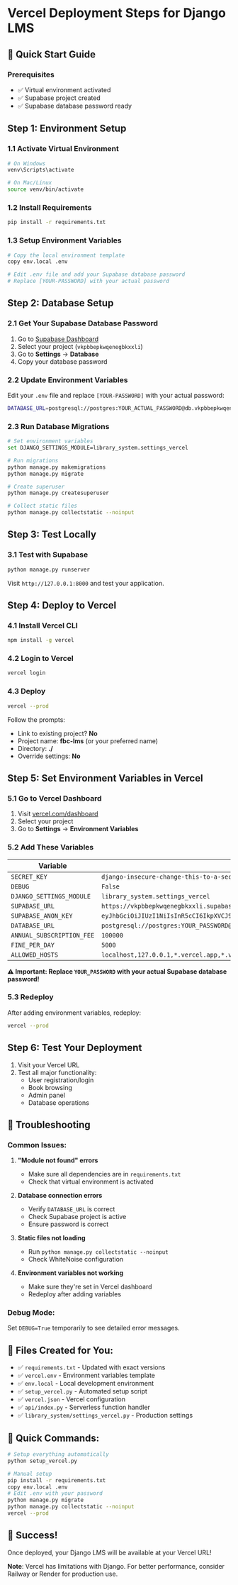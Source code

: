 # Vercel Deployment Steps for Django LMS

## 🎯 Quick Start Guide

### Prerequisites
- ✅ Virtual environment activated
- ✅ Supabase project created
- ✅ Supabase database password ready

## Step 1: Environment Setup

### 1.1 Activate Virtual Environment
```bash
# On Windows
venv\Scripts\activate

# On Mac/Linux
source venv/bin/activate
```

### 1.2 Install Requirements
```bash
pip install -r requirements.txt
```

### 1.3 Setup Environment Variables
```bash
# Copy the local environment template
copy env.local .env

# Edit .env file and add your Supabase database password
# Replace [YOUR-PASSWORD] with your actual password
```

## Step 2: Database Setup

### 2.1 Get Your Supabase Database Password
1. Go to [Supabase Dashboard](https://supabase.com/dashboard)
2. Select your project (`vkpbbepkwqenegbkxxli`)
3. Go to **Settings** → **Database**
4. Copy your database password

### 2.2 Update Environment Variables
Edit your `.env` file and replace `[YOUR-PASSWORD]` with your actual password:

```bash
DATABASE_URL=postgresql://postgres:YOUR_ACTUAL_PASSWORD@db.vkpbbepkwqenegbkxxli.supabase.co:5432/postgres
```

### 2.3 Run Database Migrations
```bash
# Set environment variables
set DJANGO_SETTINGS_MODULE=library_system.settings_vercel

# Run migrations
python manage.py makemigrations
python manage.py migrate

# Create superuser
python manage.py createsuperuser

# Collect static files
python manage.py collectstatic --noinput
```

## Step 3: Test Locally

### 3.1 Test with Supabase
```bash
python manage.py runserver
```

Visit `http://127.0.0.1:8000` and test your application.

## Step 4: Deploy to Vercel

### 4.1 Install Vercel CLI
```bash
npm install -g vercel
```

### 4.2 Login to Vercel
```bash
vercel login
```

### 4.3 Deploy
```bash
vercel --prod
```

Follow the prompts:
- Link to existing project? **No**
- Project name: **fbc-lms** (or your preferred name)
- Directory: **./**
- Override settings: **No**

## Step 5: Set Environment Variables in Vercel

### 5.1 Go to Vercel Dashboard
1. Visit [vercel.com/dashboard](https://vercel.com/dashboard)
2. Select your project
3. Go to **Settings** → **Environment Variables**

### 5.2 Add These Variables

| Variable | Value |
|----------|-------|
| `SECRET_KEY` | `django-insecure-change-this-to-a-secure-secret-key-in-production-2024` |
| `DEBUG` | `False` |
| `DJANGO_SETTINGS_MODULE` | `library_system.settings_vercel` |
| `SUPABASE_URL` | `https://vkpbbepkwqenegbkxxli.supabase.co` |
| `SUPABASE_ANON_KEY` | `eyJhbGciOiJIUzI1NiIsInR5cCI6IkpXVCJ9.eyJpc3MiOiJzdXBhYmFzZSIsInJlZiI6InZrcGJiZXBrd3FlbmVnYmt4eGxpIiwicm9sZSI6ImFub24iLCJpYXQiOjE3NTk0Mjc2OTEsImV4cCI6MjA3NTAwMzY5MX0.VnGYd0ITYLET6FHGWZ5vebuoPs2WsrGkqLPy0C1FnIQ` |
| `DATABASE_URL` | `postgresql://postgres:YOUR_PASSWORD@db.vkpbbepkwqenegbkxxli.supabase.co:5432/postgres` |
| `ANNUAL_SUBSCRIPTION_FEE` | `100000` |
| `FINE_PER_DAY` | `5000` |
| `ALLOWED_HOSTS` | `localhost,127.0.0.1,*.vercel.app,*.vercel.app.,vkpbbepkwqenegbkxxli.supabase.co` |

**⚠️ Important: Replace `YOUR_PASSWORD` with your actual Supabase database password!**

### 5.3 Redeploy
After adding environment variables, redeploy:
```bash
vercel --prod
```

## Step 6: Test Your Deployment

1. Visit your Vercel URL
2. Test all major functionality:
   - User registration/login
   - Book browsing
   - Admin panel
   - Database operations

## 🔧 Troubleshooting

### Common Issues:

1. **"Module not found" errors**
   - Make sure all dependencies are in `requirements.txt`
   - Check that virtual environment is activated

2. **Database connection errors**
   - Verify `DATABASE_URL` is correct
   - Check Supabase project is active
   - Ensure password is correct

3. **Static files not loading**
   - Run `python manage.py collectstatic --noinput`
   - Check WhiteNoise configuration

4. **Environment variables not working**
   - Make sure they're set in Vercel dashboard
   - Redeploy after adding variables

### Debug Mode:
Set `DEBUG=True` temporarily to see detailed error messages.

## 📁 Files Created for You:

- ✅ `requirements.txt` - Updated with exact versions
- ✅ `vercel.env` - Environment variables template
- ✅ `env.local` - Local development environment
- ✅ `setup_vercel.py` - Automated setup script
- ✅ `vercel.json` - Vercel configuration
- ✅ `api/index.py` - Serverless function handler
- ✅ `library_system/settings_vercel.py` - Production settings

## 🚀 Quick Commands:

```bash
# Setup everything automatically
python setup_vercel.py

# Manual setup
pip install -r requirements.txt
copy env.local .env
# Edit .env with your password
python manage.py migrate
python manage.py collectstatic --noinput
vercel --prod
```

## 🎉 Success!

Once deployed, your Django LMS will be available at your Vercel URL!

**Note**: Vercel has limitations with Django. For better performance, consider Railway or Render for production use.
